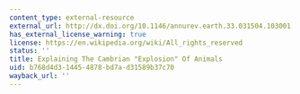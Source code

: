 ```yaml
---
content_type: external-resource
external_url: http://dx.doi.org/10.1146/annurev.earth.33.031504.103001
has_external_license_warning: true
license: https://en.wikipedia.org/wiki/All_rights_reserved
status: ''
title: Explaining The Cambrian "Explosion" Of Animals
uid: b768d4d3-1445-4878-bd7a-d31589b37c70
wayback_url: ''
---
```

